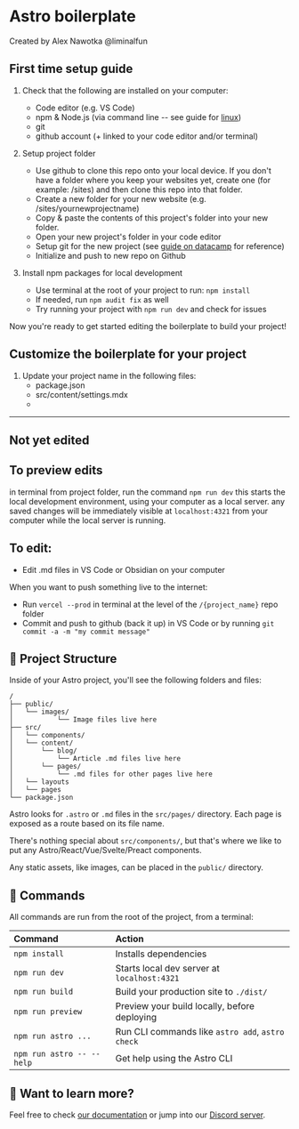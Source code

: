 # Astro boilerplate

Created by Alex Nawotka @liminalfun

## First time setup guide

1. Check that the following are installed on your computer:
    - Code editor (e.g. VS Code)
    - npm & Node.js (via command line -- see guide for [linux](https://linuxconfig.org/install-npm-on-linux))
    - git
    - github account (+ linked to your code editor and/or terminal)


2. Setup project folder
    - Use github to clone this repo onto your local device. If you don't have a folder where you keep your websites yet, create one (for example: /sites) and then clone this repo into that folder.
    - Create a new folder for your new website (e.g. /sites/yournewprojectname)
    - Copy & paste the contents of this project's folder into your new folder.
    - Open your new project's folder in your code editor
    - Setup git for the new project (see [guide on datacamp](https://www.datacamp.com/tutorial/git-init) for reference)
    - Initialize and push to new repo on Github


3. Install npm packages for local development
    - Use terminal at the root of your project to run: `npm install`
    - If needed, run `npm audit fix` as well
    - Try running your project with `npm run dev` and check for issues

Now you're ready to get started editing the boilerplate to build your project!


## Customize the boilerplate for your project

1. Update your project name in the following files:
    - package.json 
    - src/content/settings.mdx
    - 



----
Not yet edited
----

## To preview edits
in  terminal from project folder, run the command `npm run dev`
this starts the local development environment, using your computer as a local server. any saved changes will be immediately visible at `localhost:4321` from your computer while the local server is running.


## To edit:

- Edit .md files in VS Code or Obsidian on your computer

When you want to push something live to the internet:
- Run `vercel --prod` in terminal at the level of the `/{project_name}` repo folder
- Commit and push to github (back it up) in VS Code or by running `git commit -a -m "my commit message"`

## 🚀 Project Structure

Inside of your Astro project, you'll see the following folders and files:

```text
/
├── public/
│	└── images/
│   		└── Image files live here
├── src/
│	└── components/
│	└── content/
│   	└── blog/
│   		└── Article .md files live here
│   	└── pages/
│   		└── .md files for other pages live here
│   └── layouts
│   └── pages
└── package.json
```

Astro looks for `.astro` or `.md` files in the `src/pages/` directory. Each page is exposed as a route based on its file name.

There's nothing special about `src/components/`, but that's where we like to put any Astro/React/Vue/Svelte/Preact components.

Any static assets, like images, can be placed in the `public/` directory.

## 🧞 Commands

All commands are run from the root of the project, from a terminal:

| Command                   | Action                                           |
| :------------------------ | :----------------------------------------------- |
| `npm install`             | Installs dependencies                            |
| `npm run dev`             | Starts local dev server at `localhost:4321`      |
| `npm run build`           | Build your production site to `./dist/`          |
| `npm run preview`         | Preview your build locally, before deploying     |
| `npm run astro ...`       | Run CLI commands like `astro add`, `astro check` |
| `npm run astro -- --help` | Get help using the Astro CLI                     |

## 👀 Want to learn more?

Feel free to check [our documentation](https://docs.astro.build) or jump into our [Discord server](https://astro.build/chat).